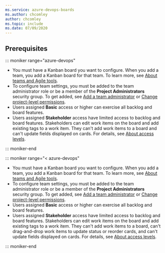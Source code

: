 ```yaml
---
ms.service: azure-devops-boards
ms.author: chcomley
author: chcomley
ms.topic: include
ms.date: 07/09/2020
---
```



## Prerequisites

::: moniker range="azure-devops"

* You must have a Kanban board you want to configure. When you add a team, you add a Kanban board for that team. To learn more, see [About teams and Agile tools](../../organizations/settings/about-teams-and-settings.md).
* To configure team settings, you must be added to the team administrator role or be a member of the **Project Administrators** security group. To get added, see [Add a team administrator](../../organizations/settings/add-team-administrator.md) or [Change project-level permissions](../../organizations/security/change-project-level-permissions.md).
* Users assigned **Basic** access or higher can exercise all backlog and board features.  
* Users assigned **Stakeholder** access have limited access to backlog and board features. Stakeholders can edit work items on the board and add existing tags to a work item. They can't add work items to a board and can't update fields displayed on cards. For details, see [About access levels](../../organizations/security/access-levels.md#access-level-settings).

::: moniker-end

::: moniker range="< azure-devops"

* You must have a Kanban board you want to configure. When you add a team, you add a Kanban board for that team. To learn more, see [About teams and Agile tools](../../organizations/settings/about-teams-and-settings.md). 
* To configure team settings, you must be added to the team administrator role or be a member of the **Project Administrators** security group. To get added, see [Add a team administrator](../../organizations/settings/add-team-administrator.md) or [Change project-level permissions](../../organizations/security/change-project-level-permissions.md).
* Users assigned **Basic** access or higher can exercise all backlog and board features.  
* Users assigned **Stakeholder** access have limited access to backlog and board features. Stakeholders can edit work items on the board and add existing tags to a work item. They can't add work items to a board, can't drag-and-drop work items to update status or reorder cards, and can't update fields displayed on cards. For details, see [About access levels](../../organizations/security/access-levels.md#access-level-settings).

::: moniker-end